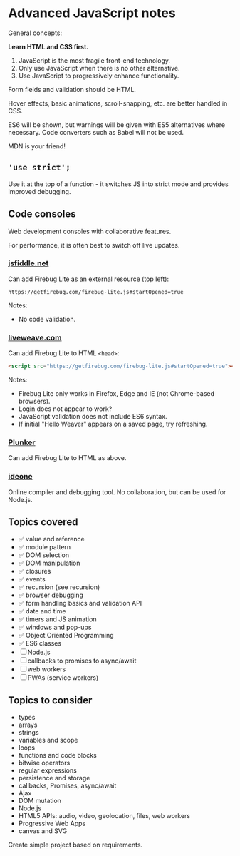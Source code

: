 # Advanced JavaScript notes

General concepts:

**Learn HTML and CSS first.**

1. JavaScript is the most fragile front-end technology.
1. Only use JavaScript when there is no other alternative.
1. Use JavaScript to progressively enhance functionality.

Form fields and validation should be HTML.

Hover effects, basic animations, scroll-snapping, etc. are better handled in CSS.

ES6 will be shown, but warnings will be given with ES5 alternatives where necessary. Code converters such as Babel will not be used.

MDN is your friend!


## `'use strict';`
Use it at the top of a function - it switches JS into strict mode and provides improved debugging.


## Code consoles
Web development consoles with collaborative features.

For performance, it is often best to switch off live updates.

### [jsfiddle.net](https://jsfiddle.net/)
Can add Firebug Lite as an external resource (top left):

```
https://getfirebug.com/firebug-lite.js#startOpened=true
```

Notes:

* No code validation.


### [liveweave.com](https://liveweave.com/)
Can add Firebug Lite to HTML `<head>`:

```html
<script src="https://getfirebug.com/firebug-lite.js#startOpened=true"></script>
```

Notes:

* Firebug Lite only works in Firefox, Edge and IE (not Chrome-based browsers).
* Login does not appear to work?
* JavaScript validation does not include ES6 syntax.
* If initial "Hello Weaver" appears on a saved page, try refreshing.

### [Plunker](http://plnkr.co/)
Can add Firebug Lite to HTML as above.


### [ideone](https://ideone.com/)
Online compiler and debugging tool. No collaboration, but can be used for Node.js.


## Topics covered

* ✅ value and reference
* ✅ module pattern
* ✅ DOM selection
* ✅ DOM manipulation
* ✅ closures
* ✅ events
* ✅ recursion (see recursion)
* ✅ browser debugging
* ✅ form handling basics and validation API
* ✅ date and time
* ✅ timers and JS animation
* ✅ windows and pop-ups
* ✅ Object Oriented Programming
* ✅ ES6 classes
* ☐ Node.js
* ☐ callbacks to promises to async/await
* ☐ web workers
* ☐ PWAs (service workers)


## Topics to consider

* types
* arrays
* strings
* variables and scope
* loops
* functions and code blocks
* bitwise operators
* regular expressions
* persistence and storage
* callbacks, Promises, async/await
* Ajax
* DOM mutation
* Node.js
* HTML5 APIs: audio, video, geolocation, files, web workers
* Progressive Web Apps
* canvas and SVG


Create simple project based on requirements.
